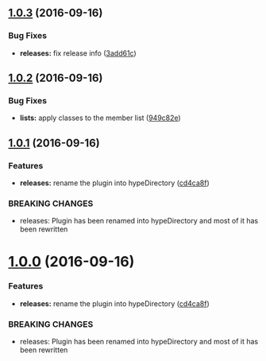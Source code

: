 <a name="1.0.3"></a>
## [1.0.3](https://github.com/hypeJunction/hypeDirectory/compare/1.0.2...v1.0.3) (2016-09-16)


### Bug Fixes

* **releases:** fix release info ([3add61c](https://github.com/hypeJunction/hypeDirectory/commit/3add61c))



<a name="1.0.2"></a>
## [1.0.2](https://github.com/hypeJunction/Elgg-hypeDirectory/compare/1.0.1...v1.0.2) (2016-09-16)


### Bug Fixes

* **lists:** apply classes to the member list ([949c82e](https://github.com/hypeJunction/Elgg-hypeDirectory/commit/949c82e))



<a name="1.0.1"></a>
## [1.0.1](https://github.com/hypeJunction/Elgg-hypeDirectory/compare/1.0.0...v1.0.1) (2016-09-16)


### Features

* **releases:** rename the plugin into hypeDirectory ([cd4ca8f](https://github.com/hypeJunction/Elgg-hypeDirectory/commit/cd4ca8f))


### BREAKING CHANGES

* releases: Plugin has been renamed into hypeDirectory and most of it has been
rewritten



<a name="1.0.0"></a>
# [1.0.0](https://github.com/hypeJunction/Elgg-hypeDirectory/compare/1.0.0...v1.0.0) (2016-09-16)


### Features

* **releases:** rename the plugin into hypeDirectory ([cd4ca8f](https://github.com/hypeJunction/Elgg-hypeDirectory/commit/cd4ca8f))


### BREAKING CHANGES

* releases: Plugin has been renamed into hypeDirectory and most of it has been
rewritten



